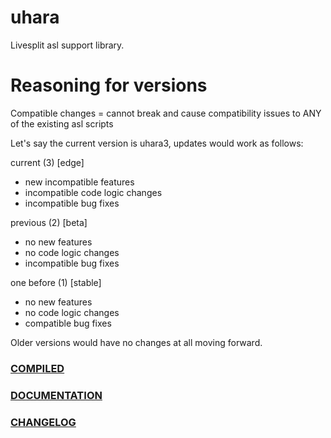 # uhara
Livesplit asl support library.

# Reasoning for versions
Compatible changes = cannot break and cause compatibility issues to ANY of the existing asl scripts

Let's say the current version is uhara3, updates would work as follows:

current (3) [edge]
* new incompatible features
* incompatible code logic changes
* incompatible bug fixes

previous (2) [beta]
* no new features
* no code logic changes
* incompatible bug fixes

one before (1) [stable]
* no new features
* no code logic changes
* compatible bug fixes

Older versions would have no changes at all moving forward.

### [COMPILED](https://github.com/ru-mii/uhara/tree/main/bin)

### [DOCUMENTATION](https://github.com/ru-mii/uhara/tree/main/doc)

### [CHANGELOG](https://github.com/ru-mii/uhara/blob/main/clog/README.md)
